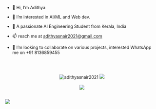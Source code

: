 - 👋 Hi, I’m Adithya 
- 👀 I’m interested in AI/ML and Web dev.
- 🌱 A passionate AI Engineering Student from Kerala, India
- 📫 reach me at adithyasnair2021@gmail.com

- 💞️ I’m looking to collaborate on various projects, interested WhatsApp me on +91 8136859455

<br/>
<br/>
<p align="center">
    <img src="https://github-readme-stats.vercel.app/api?username=adithyasnair2021&show_icons=true&locale=en&theme=radical" alt="adithyasnair2021" />
    <img src="https://streak-stats.demolab.com?user=adithyasnair2021&theme=radical&date_format=j%20M%5B%20Y%5D" /><br><br>
    <img src = "https://github-readme-stats.vercel.app/api/top-langs/?username=adithyasnair2021&layout=compact&theme=radical"><br><br>
</p>
<img align = "center" src = "https://www.holopin.io/api/user/board?user=adithyasnair2021"/>
